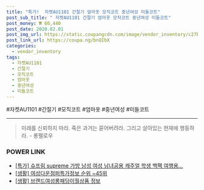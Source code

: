 ```yaml
--- 
title: "특가!  자켓AU1101 간절기 엄마옷 모직코트 중년여성 미들코트" 
post_sub_title: " 자켓AU1101 간절기 엄마옷 모직코트 중년여성 미들코트" 
post_money: ₩ 60,440 
post_date: 2020.02.01 
post_img_url: https://static.coupangcdn.com/image/vendor_inventory/c27b/6d1d3cb0bb2d8a6d6549383ec88fd7f05f6b9e460069566548634e18a721.jpg 
post_link_url: https://coupa.ng/bnQIbX 
categories: 
  - vendor_inventory 
tags: 
  - 자켓AU1101 
  - 간절기 
  - 모직코트 
  - 엄마옷 
  - 중년여성 
  - 미들코트 
--- 
```

  #자켓AU1101 #간절기 #모직코트 #엄마옷 #중년여성 #미들코트 
<hr> 

> 미래를 신뢰하지 마라. 죽은 과거는 묻어버려라. 그리고 살아있는 현재에 행동하라. - 롱펠로우 


### POWER LINK

* <a href="https://blog.naver.com/an0733/221792566806" target="_blank">[특가] 슈프림 supreme 가방 남성 여성 남녀공용 캐주얼 학생 백팩 여행용...</a>
* <a href="https://blog.naver.com/sakai111/221772419418" target="_blank"> [생활] 여성다운점퍼특가정보 순위 ~45위</a>
* <a href="https://blog.naver.com/santokki14/221771145757" target="_blank"> [생활] 브랜드여성롱패딩이월상품 정보 </a>
